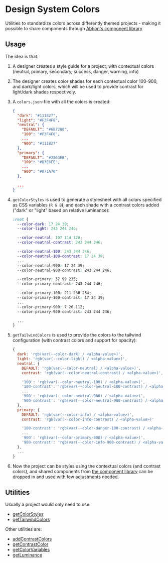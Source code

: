 # Design System Colors

Utilities to standardize colors across differently themed projects - making it possible to share components through [Abtion's component library](https://muffibook.abtion.com)

## Usage

The idea is that:

1. A designer creates a style guide for a project, with contextual colors (neutral, primary, secondary, success, danger, warning, info)

2. The designer creates color shades for each contextual color 100-900, and dark/light colors, which will be used to provide contrast for light/dark shades respectively.

3. A `colors.json`-file with all the colors is created:

    ```json
    {
      "dark": "#111827",
      "light": "#F3F4F6",
      "neutral": {
        "DEFAULT": "#6B7280",
        "100": "#F3F4F6",
        ...
        "900": "#111827"
      },
      "primary": {
        "DEFAULT": "#2563EB",
        "100": "#D3E6FE",
        ...
        "900": "#071A70"
      },

      ...
    }
    ```

4. `getColorStyles` is used to generate a stylesheet with all colors specified as CSS variables (`R G B`), and each shade with a contrast colors added ("dark" or "light" based on relative luminance):

    ```css
    :root {
      --color-dark: 17 24 39;
      --color-light: 243 244 246;

      --color-neutral: 107 114 128;
      --color-neutral-contrast: 243 244 246;

      --color-neutral-100: 243 244 246;
      --color-neutral-100-contrast: 17 24 39;
      ...
      --color-neutral-900: 17 24 39;
      --color-neutral-900-contrast: 243 244 246;

      --color-primary: 37 99 235;
      --color-primary-contrast: 243 244 246;

      --color-primary-100: 211 230 254;
      --color-primary-100-contrast: 17 24 39;
      ...
      --color-primary-900: 7 26 112;
      --color-primary-900-contrast: 243 244 246;

      ...
    }
    ```

5. `getTailwindColors` is used to provide the colors to the tailwind configuration (with contrast colors and support for opacity):

    ```js
    {
      dark: 'rgb(var(--color-dark) / <alpha-value>)',
      light: 'rgb(var(--color-light) / <alpha-value>)',
      neutral: {
        DEFAULT: 'rgb(var(--color-neutral) / <alpha-value>)',
        contrast: 'rgb(var(--color-neutral-contrast) / <alpha-value>)',

        '100': 'rgb(var(--color-neutral-100) / <alpha-value>)',
        '100-contrast': 'rgb(var(--color-neutral-100-contrast) / <alpha-value>)',
        ...
        '900': 'rgb(var(--color-neutral-900) / <alpha-value>)',
        '900-contrast': 'rgb(var(--color-neutral-900-contrast) / <alpha-value>)',
      },
      primary: {
        DEFAULT: 'rgb(var(--color-info) / <alpha-value>)',
        contrast: 'rgb(var(--color-info-contrast) / <alpha-value>)'

        '100-contrast': 'rgb(var(--color-danger-100-contrast) / <alpha-value>)',
        ...
        '900': 'rgb(var(--color-primary-900) / <alpha-value>)',
        '900-contrast': 'rgb(var(--color-info-900-contrast) / <alpha-value>)',
      },
      ...
    }
    ```

6. Now the project can be styles using the contextual colors (and contrast colors), and shared components from [the component library](https://muffibook.abtion.com) can be dropped in and used with few adjustments needed.


## Utilities

Usually a project would only need to use:
- [getColorStyles](./src/getColorStyles.ts)
- [getTailwindColors](./src/getTailwindColors.ts)

Other utilities are:
- [addContrastColors](./src/addContrastColors.ts)
- [getContrastColor](./src/getContrastColor.ts)
- [getColorVariables](./src/getColorVariables.ts)
- [getLuminance](./src/getLuminance.ts)
